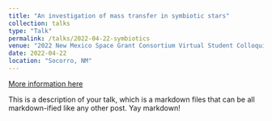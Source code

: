 ```yaml
---
title: "An investigation of mass transfer in symbiotic stars"
collection: talks
type: "Talk"
permalink: /talks/2022-04-22-symbiotics
venue: "2022 New Mexico Space Grant Consortium Virtual Student Colloquium"
date: 2022-04-22
location: "Socorro, NM"
---
```


[More information here](http://example2.com)

This is a description of your talk, which is a markdown files that can be all markdown-ified like any other post. Yay markdown!
